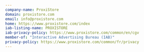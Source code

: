 ```yaml
---
company-name: ProxiStore
domain: proxistore.com
email: info@proxistore.com
home: https://www.proxistore.com/index
iab-listing-name: PROXISTORE
iab-privacy-policy: https://www.proxistore.com/common/en/cgv
member-of: "Interactive Advertising Bureau (IAB)"
privacy-policy: https://www.proxistore.com/common/fr/privacy
---
```





